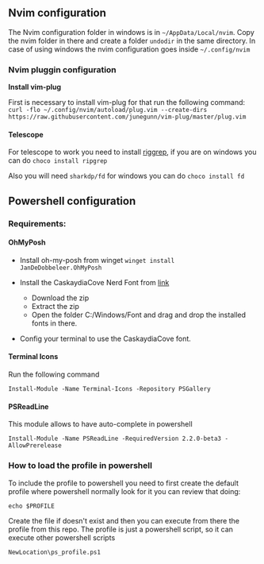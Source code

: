 ## Nvim configuration

The Nvim configuration folder in windows is in `~/AppData/Local/nvim`. Copy the nvim folder in there 
and create a folder `undodir` in the same directory. In case of using windows the nvim configuration goes
inside `~/.config/nvim`

### Nvim pluggin configuration

**Install vim-plug**

First is necessary to install vim-plug for that run the following command:
`curl -flo ~/.config/nvim/autoload/plug.vim --create-dirs https://raw.githubusercontent.com/junegunn/vim-plug/master/plug.vim`

#### Telescope

For telescope to work you need to install [riggrep](https://github.com/BurntSushi/ripgrep), if you are on windows
you can do `choco install ripgrep`

Also you will need `sharkdp/fd` for windows you can do `choco install fd`
## Powershell configuration

### Requirements:

#### OhMyPosh
- Install oh-my-posh from winget
    `winget install JanDeDobbeleer.OhMyPosh`

- Install the CaskaydiaCove Nerd Font from [link](https://www.nerdfonts.com/font-downloads)
    - Download the zip
    - Extract the zip
    - Open the folder C:/Windows/Font and drag and drop the installed fonts in there.

- Config your terminal to use the CaskaydiaCove font.

#### Terminal Icons

Run the following command

`Install-Module -Name Terminal-Icons -Repository PSGallery`

#### PSReadLine
This module allows to have auto-complete in powershell

```
Install-Module -Name PSReadLine -RequiredVersion 2.2.0-beta3 -AllowPrerelease
```

### How to load the profile in powershell

To include the profile to powershell you need to first create the default profile where powershell normally look for it
you can review that doing:
```
echo $PROFILE
```

Create the file if doesn't exist and then you can execute from there the profile from this repo.
The profile is just a powershell script, so it can execute other powershell scripts

```
NewLocation\ps_profile.ps1
```
